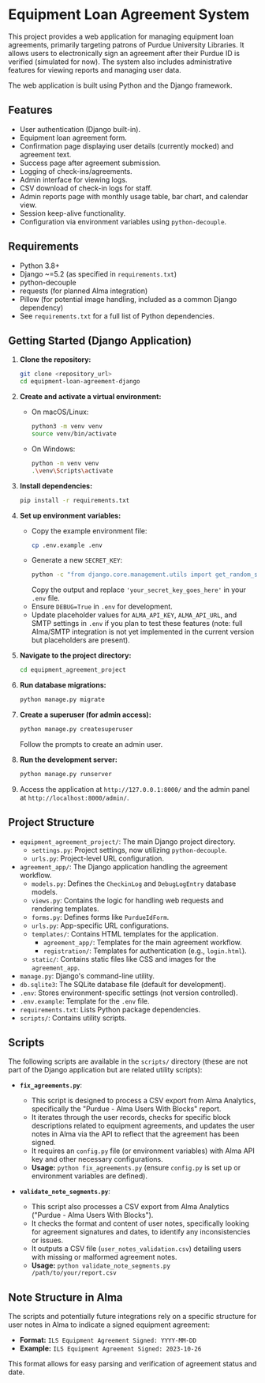 # Equipment Loan Agreement System

This project provides a web application for managing equipment loan agreements, primarily targeting patrons of Purdue University Libraries. It allows users to electronically sign an agreement after their Purdue ID is verified (simulated for now). The system also includes administrative features for viewing reports and managing user data.

The web application is built using Python and the Django framework.

## Features

*   User authentication (Django built-in).
*   Equipment loan agreement form.
*   Confirmation page displaying user details (currently mocked) and agreement text.
*   Success page after agreement submission.
*   Logging of check-ins/agreements.
*   Admin interface for viewing logs.
*   CSV download of check-in logs for staff.
*   Admin reports page with monthly usage table, bar chart, and calendar view.
*   Session keep-alive functionality.
*   Configuration via environment variables using `python-decouple`.

## Requirements

*   Python 3.8+
*   Django ~=5.2 (as specified in `requirements.txt`)
*   python-decouple
*   requests (for planned Alma integration)
*   Pillow (for potential image handling, included as a common Django dependency)
*   See `requirements.txt` for a full list of Python dependencies.

## Getting Started (Django Application)

1.  **Clone the repository:**
    ```bash
    git clone <repository_url>
    cd equipment-loan-agreement-django 
    ```

2.  **Create and activate a virtual environment:**
    *   On macOS/Linux:
        ```bash
        python3 -m venv venv
        source venv/bin/activate
        ```
    *   On Windows:
        ```bash
        python -m venv venv
        .\venv\Scripts\activate
        ```

3.  **Install dependencies:**
    ```bash
    pip install -r requirements.txt
    ```

4.  **Set up environment variables:**
    *   Copy the example environment file:
        ```bash
        cp .env.example .env
        ```
    *   Generate a new `SECRET_KEY`:
        ```bash
        python -c "from django.core.management.utils import get_random_secret_key; print(get_random_secret_key())"
        ```
        Copy the output and replace `'your_secret_key_goes_here'` in your `.env` file.
    *   Ensure `DEBUG=True` in `.env` for development.
    *   Update placeholder values for `ALMA_API_KEY`, `ALMA_API_URL`, and SMTP settings in `.env` if you plan to test these features (note: full Alma/SMTP integration is not yet implemented in the current version but placeholders are present).

5.  **Navigate to the project directory:**
    ```bash
    cd equipment_agreement_project
    ```

6.  **Run database migrations:**
    ```bash
    python manage.py migrate
    ```

7.  **Create a superuser (for admin access):**
    ```bash
    python manage.py createsuperuser
    ```
    Follow the prompts to create an admin user.

8.  **Run the development server:**
    ```bash
    python manage.py runserver
    ```

9.  Access the application at `http://127.0.0.1:8000/` and the admin panel at `http://localhost:8000/admin/`.

## Project Structure

*   `equipment_agreement_project/`: The main Django project directory.
    *   `settings.py`: Project settings, now utilizing `python-decouple`.
    *   `urls.py`: Project-level URL configuration.
*   `agreement_app/`: The Django application handling the agreement workflow.
    *   `models.py`: Defines the `CheckinLog` and `DebugLogEntry` database models.
    *   `views.py`: Contains the logic for handling web requests and rendering templates.
    *   `forms.py`: Defines forms like `PurdueIdForm`.
    *   `urls.py`: App-specific URL configurations.
    *   `templates/`: Contains HTML templates for the application.
        *   `agreement_app/`: Templates for the main agreement workflow.
        *   `registration/`: Templates for authentication (e.g., `login.html`).
    *   `static/`: Contains static files like CSS and images for the `agreement_app`.
*   `manage.py`: Django's command-line utility.
*   `db.sqlite3`: The SQLite database file (default for development).
*   `.env`: Stores environment-specific settings (not version controlled).
*   `.env.example`: Template for the `.env` file.
*   `requirements.txt`: Lists Python package dependencies.
*   `scripts/`: Contains utility scripts.

## Scripts

The following scripts are available in the `scripts/` directory (these are not part of the Django application but are related utility scripts):

*   **`fix_agreements.py`**:
    *   This script is designed to process a CSV export from Alma Analytics, specifically the "Purdue - Alma Users With Blocks" report.
    *   It iterates through the user records, checks for specific block descriptions related to equipment agreements, and updates the user notes in Alma via the API to reflect that the agreement has been signed.
    *   It requires an `config.py` file (or environment variables) with Alma API key and other necessary configurations.
    *   **Usage:** `python fix_agreements.py` (ensure `config.py` is set up or environment variables are defined).

*   **`validate_note_segments.py`**:
    *   This script also processes a CSV export from Alma Analytics ("Purdue - Alma Users With Blocks").
    *   It checks the format and content of user notes, specifically looking for agreement signatures and dates, to identify any inconsistencies or issues.
    *   It outputs a CSV file (`user_notes_validation.csv`) detailing users with missing or malformed agreement notes.
    *   **Usage:** `python validate_note_segments.py /path/to/your/report.csv`

## Note Structure in Alma

The scripts and potentially future integrations rely on a specific structure for user notes in Alma to indicate a signed equipment agreement:

*   **Format:** `ILS Equipment Agreement Signed: YYYY-MM-DD`
*   **Example:** `ILS Equipment Agreement Signed: 2023-10-26`

This format allows for easy parsing and verification of agreement status and date.
